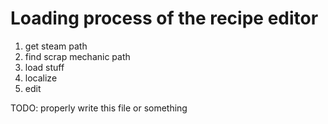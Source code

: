 ﻿# Loading process of the recipe editor
1. get steam path
2. find scrap mechanic path
3. load stuff
4. localize
5. edit

TODO: properly write this file or something